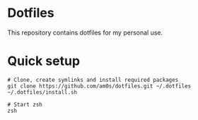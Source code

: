 # Dotfiles

This repository contains dotfiles for my personal use.

# Quick setup

```shell
# Clone, create symlinks and install required packages
git clone https://github.com/am0s/dotfiles.git ~/.dotfiles
~/.dotfiles/install.sh

# Start zsh
zsh
```
